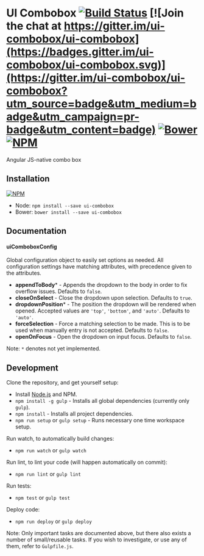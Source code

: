 # UI Combobox [![Build Status](https://travis-ci.org/ui-combobox/ui-combobox.svg?branch=master)](https://travis-ci.org/ui-combobox/ui-combobox) [![Join the chat at https://gitter.im/ui-combobox/ui-combobox](https://badges.gitter.im/ui-combobox/ui-combobox.svg)](https://gitter.im/ui-combobox/ui-combobox?utm_source=badge&utm_medium=badge&utm_campaign=pr-badge&utm_content=badge) [![Bower](https://img.shields.io/bower/v/ui-combobox.svg?style=flat)](https://github.com/ui-combobox/ui-combobox) [![NPM](https://img.shields.io/npm/v/ui-combobox.svg?style=flat)](https://www.npmjs.com/package/ui-combobox)
Angular JS-native combo box

## Installation
[![NPM](https://nodei.co/npm/ui-combobox.svg?downloads=true&downloadRank=true&stars=true)](https://nodei.co/npm/ui-combobox/)

- Node: `npm install --save ui-combobox`
- Bower: `bower install --save ui-combobox`

## Documentation

#### uiComboboxConfig
Global configuration object to easily set options as needed. All configuration settings have matching attributes, with precedence given to the attributes.

- **appendToBody*** - Appends the dropdown to the body in order to fix overflow issues. Defaults to `false`.
- **closeOnSelect** - Close the dropdown upon selection. Defaults to `true`.
- **dropdownPosition*** - The position the dropdown will be rendered when opened. Accepted values are `'top'`, `'bottom'`, and `'auto'`. Defaults to `'auto'`.
- **forceSelection** - Force a matching selection to be made. This is to be used when manually entry is not accepted. Defaults to `false`.
- **openOnFocus** - Open the dropdown on input focus. Defaults to `false`.

Note: `*` denotes not yet implemented.

## Development

Clone the repository, and get yourself setup:

- Install [Node.js](https://nodejs.org/) and NPM.
- `npm install -g gulp` - Installs all global dependencies (currently only `gulp`).
- `npm install` - Installs all project dependencies.
- `npm run setup` or `gulp setup` - Runs necessary one time workspace setup.

Run watch, to automatically build changes:

- `npm run watch` or `gulp watch`

Run lint, to lint your code (will happen automatically on commit):

- `npm run lint` or `gulp lint`

Run tests:

- `npm test` or `gulp test`

Deploy code:

- `npm run deploy` or `gulp deploy`

Note: Only important tasks are documented above, but there also exists a number of small/reusable tasks. If you wish to investigate, or use any of them, refer to `Gulpfile.js`.
